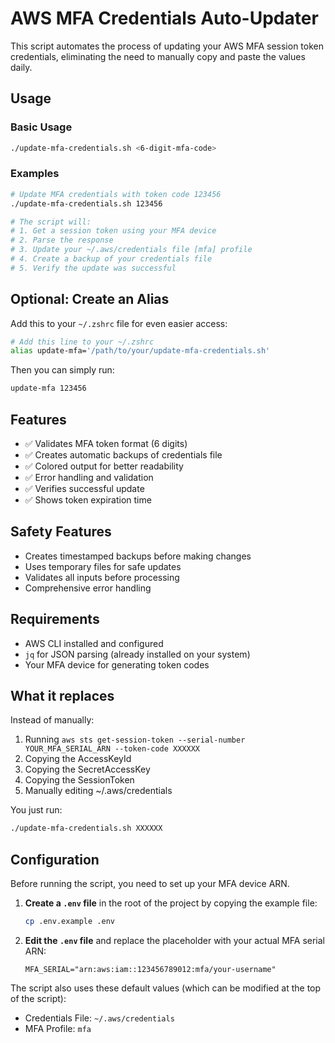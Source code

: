 # AWS MFA Credentials Auto-Updater

This script automates the process of updating your AWS MFA session token credentials, eliminating the need to manually copy and paste the values daily.

## Usage

### Basic Usage
```bash
./update-mfa-credentials.sh <6-digit-mfa-code>
```

### Examples
```bash
# Update MFA credentials with token code 123456
./update-mfa-credentials.sh 123456

# The script will:
# 1. Get a session token using your MFA device
# 2. Parse the response
# 3. Update your ~/.aws/credentials file [mfa] profile
# 4. Create a backup of your credentials file
# 5. Verify the update was successful
```

## Optional: Create an Alias

Add this to your `~/.zshrc` file for even easier access:

```bash
# Add this line to your ~/.zshrc
alias update-mfa='/path/to/your/update-mfa-credentials.sh'
```

Then you can simply run:
```bash
update-mfa 123456
```

## Features

- ✅ Validates MFA token format (6 digits)
- ✅ Creates automatic backups of credentials file
- ✅ Colored output for better readability
- ✅ Error handling and validation
- ✅ Verifies successful update
- ✅ Shows token expiration time

## Safety Features

- Creates timestamped backups before making changes
- Uses temporary files for safe updates
- Validates all inputs before processing
- Comprehensive error handling

## Requirements

- AWS CLI installed and configured
- `jq` for JSON parsing (already installed on your system)
- Your MFA device for generating token codes

## What it replaces

Instead of manually:
1. Running `aws sts get-session-token --serial-number YOUR_MFA_SERIAL_ARN --token-code XXXXXX`
2. Copying the AccessKeyId
3. Copying the SecretAccessKey  
4. Copying the SessionToken
5. Manually editing ~/.aws/credentials

You just run:
```bash
./update-mfa-credentials.sh XXXXXX
```

## Configuration

Before running the script, you need to set up your MFA device ARN.

1.  **Create a `.env` file** in the root of the project by copying the example file:
    ```bash
    cp .env.example .env
    ```

2.  **Edit the `.env` file** and replace the placeholder with your actual MFA serial ARN:
    ```
    MFA_SERIAL="arn:aws:iam::123456789012:mfa/your-username"
    ```

The script also uses these default values (which can be modified at the top of the script):
- Credentials File: `~/.aws/credentials`
- MFA Profile: `mfa` 

